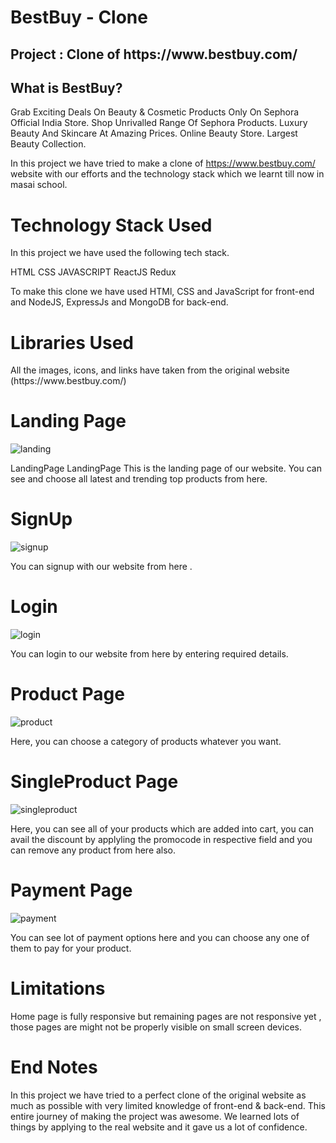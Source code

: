 <h1>BestBuy - Clone</h1>
<ur></ur>
<h2>Project : Clone of https://www.bestbuy.com/</h2>
<ur></ur>
<h2>What is BestBuy?</h2>
<ur></ur>
Grab Exciting Deals On Beauty & Cosmetic Products Only On Sephora Official India Store. Shop Unrivalled Range Of Sephora Products. Luxury Beauty And Skincare At Amazing Prices. Online Beauty Store. Largest Beauty Collection.

In this project we have tried to make a clone of https://www.bestbuy.com/ website with our efforts and the technology stack which we learnt till now in masai school.

<h1>Technology Stack Used</h1>
<ur></ur>
In this project we have used the following tech stack.

HTML
CSS
JAVASCRIPT
ReactJS
Redux

To make this clone we have used HTMl, CSS and JavaScript for front-end and NodeJS, ExpressJs and MongoDB for back-end.

<h1>Libraries Used</h1>
<ur></ur>
All the images, icons, and links have taken from the original website (https://www.bestbuy.com/)

<!-- <h1>Snapshots of Our Project 📸</h1> -->
<ur></ur>
 <h1>Landing Page</h1>
<ur></ur>

![landing](https://user-images.githubusercontent.com/108051005/222519232-3bb41689-234f-4794-95e3-a1bb7195e206.PNG)


LandingPage LandingPage This is the landing page of our website. You can see and choose all latest and trending top products from here.

<h1>SignUp</h1>
<ur></ur>





![signup](https://user-images.githubusercontent.com/108051005/222520926-5396d48f-871a-48df-9e2f-e64488138dc9.PNG)



You can signup with our website from here .

<h1>Login</h1>
<ur></ur>



![login](https://user-images.githubusercontent.com/108051005/222521147-367f6bdc-178d-4a45-bf6a-4b73c933873c.PNG)


You can login to our website from here by entering required details.

<h1>Product Page</h1>
<ur></ur>

![product](https://user-images.githubusercontent.com/108051005/222519857-54a38b3c-7be2-43e0-bcc5-1edfbff0fb7a.PNG)

Here, you can choose a category of products whatever you want.

<h1>SingleProduct Page</h1>
<ur></ur>




![singleproduct](https://user-images.githubusercontent.com/108051005/222520267-e899d96e-8e51-4bb7-b0ce-e704a409c7d0.PNG)


Here, you can see all of your products which are added into cart, you can avail the discount by applyling the promocode in respective field and you can remove any product from here also.

<h1>Payment Page</h1>
<ur></ur>






![payment](https://user-images.githubusercontent.com/108051005/222522890-18784154-34fb-4e1f-9fb5-9a1b901ae853.PNG)




You can see lot of payment options here and you can choose any one of them to pay for your product.



<h1>Limitations</h1>
<ur></ur>
Home page is fully responsive but remaining pages are not responsive yet , those pages are might not be properly visible on small screen devices.

<h1>End Notes</h1>
<ur></ur>
In this project we have tried to a perfect clone of the original website as much as possible with very limited knowledge of front-end & back-end. This entire journey of making the project was awesome. We learned lots of things by applying to the real website and it gave us a lot of confidence.

